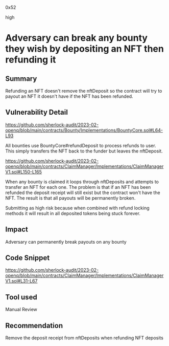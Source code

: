0x52

high

# Adversary can break any bounty they wish by depositing an NFT then refunding it

## Summary

Refunding an NFT doesn't remove the nftDeposit so the contract will try to payout an NFT it doesn't have if the NFT has been refunded.

## Vulnerability Detail

https://github.com/sherlock-audit/2023-02-openq/blob/main/contracts/Bounty/Implementations/BountyCore.sol#L64-L93

All bounties use BountyCore#refundDeposit to process refunds to user. This simply transfers the NFT back to the funder but leaves the nftDeposit. 

https://github.com/sherlock-audit/2023-02-openq/blob/main/contracts/ClaimManager/Implementations/ClaimManagerV1.sol#L150-L165

When any bounty is claimed it loops through nftDeposits and attempts to transfer an NFT for each one. The problem is that if an NFT has been refunded the deposit receipt will still exist but the contract won't have the NFT. The result is that all payouts will be permanently broken. 

Submitting as high risk because when combined with refund locking methods it will result in all deposited tokens being stuck forever.

## Impact

Adversary can permanently break payouts on any bounty

## Code Snippet

https://github.com/sherlock-audit/2023-02-openq/blob/main/contracts/ClaimManager/Implementations/ClaimManagerV1.sol#L31-L67

## Tool used

Manual Review

## Recommendation

Remove the deposit receipt from nftDeposits when refunding NFT deposits